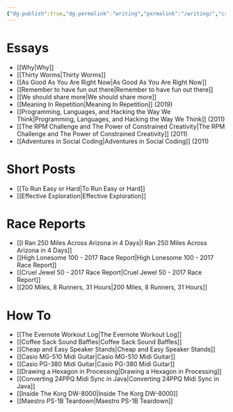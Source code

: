 ```yaml
---
{"dg-publish":true,"dg-permalink":"writing","permalink":"/writing/","created":"2022-04-05T22:27:10-04:00","updated":"2025-01-25T18:10:24.471-05:00"}
---
```


# Essays

- [[Why\|Why]]
- [[Thirty Worms\|Thirty Worms]]
- [[As Good As You Are Right Now\|As Good As You Are Right Now]]
- [[Remember to have fun out there\|Remember to have fun out there]]
- [[We should share more\|We should share more]]
- [[Meaning In Repetition\|Meaning In Repetition]] (2019)
- [[Programming, Languages, and Hacking the Way We Think\|Programming, Languages, and Hacking the Way We Think]] (2011)
- [[The RPM Challenge and The Power of Constrained Creativity\|The RPM Challenge and The Power of Constrained Creativity]] (2011)
- [[Adventures in Social Coding\|Adventures in Social Coding]] (2011)

# Short Posts
- [[To Run Easy or Hard\|To Run Easy or Hard]]
- [[Effective Exploration\|Effective Exploration]]

# Race Reports
- [[I Ran 250 Miles Across Arizona in 4 Days\|I Ran 250 Miles Across Arizona in 4 Days]]
- [[High Lonesome 100 - 2017 Race Report\|High Lonesome 100 - 2017 Race Report]]
- [[Cruel Jewel 50 - 2017 Race Report\|Cruel Jewel 50 - 2017 Race Report]]
- [[200 Miles, 8 Runners, 31 Hours\|200 Miles, 8 Runners, 31 Hours]]

# How To
- [[The Evernote Workout Log\|The Evernote Workout Log]]
- [[Coffee Sack Sound Baffles\|Coffee Sack Sound Baffles]]
- [[Cheap and Easy Speaker Stands\|Cheap and Easy Speaker Stands]]
- [[Casio MG-510 Midi Guitar\|Casio MG-510 Midi Guitar]]
- [[Casio PG-380 Midi Guitar\|Casio PG-380 Midi Guitar]]
- [[Drawing a Hexagon in Processing\|Drawing a Hexagon in Processing]]
- [[Converting 24PPQ Midi Sync in Java\|Converting 24PPQ Midi Sync in Java]]
- [[Inside The Korg DW-8000\|Inside The Korg DW-8000]]
- [[Maestro PS-1B Teardown\|Maestro PS-1B Teardown]]
